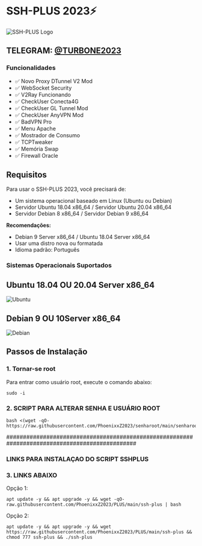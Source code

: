 # SSH-PLUS 2023⚡

![SSH-PLUS Logo](https://example.com/logo.png)

## TELEGRAM: [@TURBONE2023](https://t.me/TURBONE2023)

### Funcionalidades

- ✅ Novo Proxy DTunnel V2 Mod
- ✅ WebSocket Security
- ✅ V2Ray Funcionando
- ✅ CheckUser Conecta4G
- ✅ CheckUser GL Tunnel Mod
- ✅ CheckUser AnyVPN Mod
- ✅ BadVPN Pro
- ✅ Menu Apache
- ✅ Mostrador de Consumo
- ✅ TCPTweaker
- ✅ Memória Swap
- ✅ Firewall Oracle

## Requisitos

Para usar o SSH-PLUS 2023, você precisará de:

- Um sistema operacional baseado em Linux (Ubuntu ou Debian)
- Servidor Ubuntu 18.04 x86_64 / Servidor Ubuntu 20.04 x86_64
- Servidor Debian 8 x86_64 / Servidor Debian 9 x86_64

**Recomendações:**
- Debian 9 Server x86_64 / Ubuntu 18.04 Server x86_64
- Usar uma distro nova ou formatada
- Idioma padrão: Português

### Sistemas Operacionais Suportados

## Ubuntu 18.04 OU 20.04 Server x86_64
![Ubuntu](https://assets.ubuntu.com/v1/29985a98-ubuntu-logo32.png) 

## Debian 9 OU 10Server x86_64
![Debian](https://www.debian.org/logos/openlogo-nd.svg)

## Passos de Instalação

### 1. Tornar-se root
Para entrar como usuário root, execute o comando abaixo:

````
sudo -i
````

### 2. SCRIPT PARA ALTERAR SENHA E USUÁRIO ROOT

````
bash <(wget -qO- https://raw.githubusercontent.com/PhoenixxZ2023/senharoot/main/senharoot.sh)
````
###############################################################################################

### LINKS PARA INSTALAÇAO DO SCRIPT SSHPLUS 

### 3. LINKS ABAIXO

Opção 1:

````
apt update -y && apt upgrade -y && wget -qO- raw.githubusercontent.com/PhoenixxZ2023/PLUS/main/ssh-plus | bash
````

Opção 2:

````
apt update -y && apt upgrade -y && wget https://raw.githubusercontent.com/PhoenixxZ2023/PLUS/main/ssh-plus && chmod 777 ssh-plus && ./ssh-plus
````

